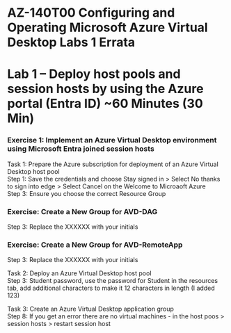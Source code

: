 # AZ-140T00 Configuring and Operating Microsoft Azure Virtual Desktop Labs 1 Errata

# Lab 1 – Deploy host pools and session hosts by using the Azure portal (Entra ID) ~60 Minutes (30 Min)

### Exercise 1: Implement an Azure Virtual Desktop environment using Microsoft Entra joined session hosts

Task 1: Prepare the Azure subscription for deployment of an Azure Virtual Desktop host pool <br>
Step 1: Save the credentials and choose Stay signed in > Select No thanks to sign into edge > Select Cancel on the Welcome to Microaoft Azure <br>
Step 3: Ensure you choose the correct Resource Group <br>

### Exercise: Create a New Group for AVD-DAG
Step 3: Replace the XXXXXX with your initials <br>

### Exercise: Create a New Group for AVD-RemoteApp
Step 3: Replace the XXXXXX with your initials <br>

Task 2: Deploy an Azure Virtual Desktop host pool <br>
Step 3: Student password, use the password for Student in the resources tab, add additional characters to make it 12 characters in length (I added 123) <br>

Task 3: Create an Azure Virtual Desktop application group <br>
Step 8: If you get an error there are no virtual machines - in the host poos > session hosts > restart session host <br>
